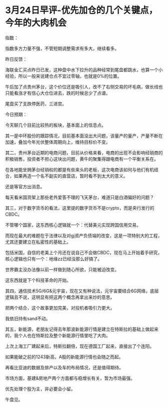 # 3月24日早评-优先加仓的几个关键点，今年的大肉机会

指数：

指数多方力量不强，不管短期调整需求有多大，继续看多。

昨日反馈：

海联金汇买点昨日已发，这种盘中水下拉升的品种经常到尾盘都跳水，也算一个小经验，所以一般来说建仓点不宜过零轴，也就是0%的位置。

午后加了点贵州茅台，这个价位还是吸引人，改不了右侧交易的坏毛病，做长线也只能看涨才有信心大仓位进去，跌的时候总少了点谱。

尾盘买了支跌停医药，三进宫。

今日预期：

今天聊几个目前比较热的板块，基本面上的信息点。

其一是中环股份的跟踪情况，目前基本面没出大问题，该量产的量产，产量不断在加速，叠加今年光伏整体周期向上，维持目标价不变。

其二，贵州茅台近期的电商问题，目前从价格来看，电商的出现不会影响经销商的积极销售，投资者不担心这块出问题，黄牛的聚集得跟电商有一个平衡关系在。

在各地能坐拥茅台经销权的都是有些来头的老板，这次电商该如何与他们有机结合，如果再造一个名不副实的直营店，暂时看不到太大的意义。

还是等官方出消息。

每天看米国货架上那些老外爱答不理的飞天茅台，难道只是白酒偏好的问题？

其三，对于数字货币的看法，这里提的数字货币不是crypto，而是央行发行的CBDC。

不管哪个国家，这东西核心逻辑就一个：代替美元实现跨国信用交易。

而现在最大的难题在于法律以及对gj资产负债端的改变，这是一项特别大的工程，尤其还要建立在私密性的基础上。

包括米国，自信的老美上个月还在说自己不会做CBDC，现在马上开始着手研究，核心逻辑也只有一个：地缘zz已经没那么好搞了。

世界霸主没办法像以前一样做到随心所欲，只能被迫改变。

这东西就是下个科技革命的开始。

其四，通信技术5G/6G&元宇宙，现在又有种说法，元宇宙要结合6G网络，底层逻辑且不说，这明显有把这两个概念再拿出来炒的意思。

把两个结合，这个故事更加完美，对投机者吸引力更大。

我依旧持有sand不动。

其五，新能源，老朋友记得去年那波新能源行情是建立在特斯拉的基础上做起来的，我个人也在特斯拉及整个新能源行情里吃了大肉。

上次上海工厂建起来后，特斯拉翻倍，现在德国工厂起来，直接出了个连阳。

如果能破之前的1243新高，A股的新能源行情也会随之而起。

再看比亚迪的数据及排产以及车的布局情况，还是值得期待。

市场方面，基建&房地产两个方面都与稳增长有关，暂为市场最强。

优先处理个股为主，非必要会小留。

午盘见。